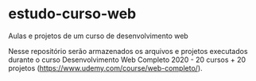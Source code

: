 # estudo-curso-web
Aulas e projetos de um curso de desenvolvimento web

Nesse repositório serão armazenados os arquivos e projetos executados durante o curso Desenvolvimento Web Completo 2020 - 20 cursos + 20 projetos (https://www.udemy.com/course/web-completo/).

